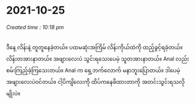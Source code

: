 # 2021-10-25
###### *Created time : 10:18 pm*

ဒီနေ့ လိန်းနဲ့ တူတူနေခဲ့တယ်။ ပထမဆုံးအကြိမ် လိန်းကိုယ်ထဲကို ထည့်ခွင့်ရခဲ့တယ်။ လိန်းတအားနာတယ်။ အဖျားလေးပဲ သွင်းရသေးပေမဲ့ သူတအားနာတယ်။ Anal လည်း စမ်းကြည့်ခဲ့ကြသေးတယ်။ Anal က ရှေ့ဘက်လောက် မနာဘူးပြောတယ်။ ဒါပေမဲ့ အဖျားလေးပဲဝင်တယ်။ ငါ့ပိကျိလေးကို ထိပ်ကနေဖိထားတာကို အတင်းသွင်းရသလိုမျိုးပဲ။

